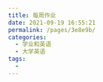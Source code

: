 ```yaml
---
title: 每周作业
date: 2021-09-19 16:55:21
permalink: /pages/3e8e9b/
categories:
  - 学业和英语
  - 大学英语
tags:
  - 
---
```

